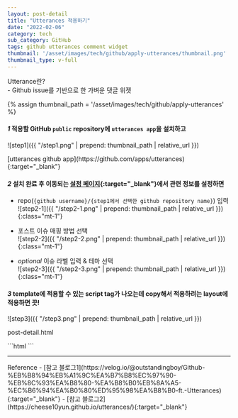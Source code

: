 ```yaml
---
layout: post-detail
title: "Utterances 적용하기"
date: "2022-02-06"
category: tech
sub_category: GitHub
tags: github utterances comment widget
thumbnail: '/asset/images/tech/github/apply-utterances/thumbnail.png'
thumbnail_type: v-full
---
```

    
<div class="info-wrapper mb-8">
<i class="fas fa-info-circle mr-1"></i>Utterance란?<br/>
- Github issue를 기반으로 한 가벼운 댓글 위젯<br/>
</div>

{% assign thumbnail_path = '/asset/images/tech/github/apply-utterances' %}


#### <em class="step-badge mr-1">1</em> 적용할 GitHub `public` repository에 `utterances app`을 설치하고
![step1]({{ "/step1.png" | prepend: thumbnail_path | relative_url }})
<p class="info-message mb-8" markdown="1">
[utterances github app](https://github.com/apps/utterances){:target="_blank"}
</p>

 
#### <em class="step-badge mr-1">2</em> 설치 완료 후 이동되는 [설정 페이지](https://utteranc.es/){:target="_blank"}에서 관련 정보를 설정하면 
* repo(`{github username}/{step1에서 선택한 github repository name}`) 입력   
![step2-1]({{ "/step2-1.png" | prepend: thumbnail_path | relative_url }}){:class="mt-1"}   

* 포스트 이슈 매핑 방법 선택   
![step2-2]({{ "/step2-2.png" | prepend: thumbnail_path | relative_url }}){:class="mt-1"}
 
* <em class="badge:grey">optional</em> 이슈 라벨 입력 & 테마 선택   
![step2-3]({{ "/step2-3.png" | prepend: thumbnail_path | relative_url }}){:class="mt-1"}
<div class="py-2"></div>
 
#### <em class="step-badge mr-1">3</em> template에 적용할 수 있는 script tag가 나오는데 copy해서 적용하려는 layout에 적용하면 끗! 
![step3]({{ "/step3.png" | prepend: thumbnail_path | relative_url }})

<p class="filename-badge">post-detail.html</p>
```html
    <script src="https://utteranc.es/client.js"
            repo="mindcloud92/mindcloud92.github.io"
            issue-term="pathname"
            label="comments"
            theme="github-light"
            crossorigin="anonymous"
            async>
    </script>
``` 

<hr class="mb-5 mt-8"/>
<i class="fas fa-link mr-1"></i> Reference
- [참고 블로그1](https://velog.io/@outstandingboy/Github-%EB%B8%94%EB%A1%9C%EA%B7%B8%EC%97%90-%EB%8C%93%EA%B8%80-%EA%B8%B0%EB%8A%A5-%EC%B6%94%EA%B0%80%ED%95%98%EA%B8%B0-ft.-Utterances){:target="_blank"}
- [참고 블로그2](https://cheese10yun.github.io/utterances/){:target="_blank"}


